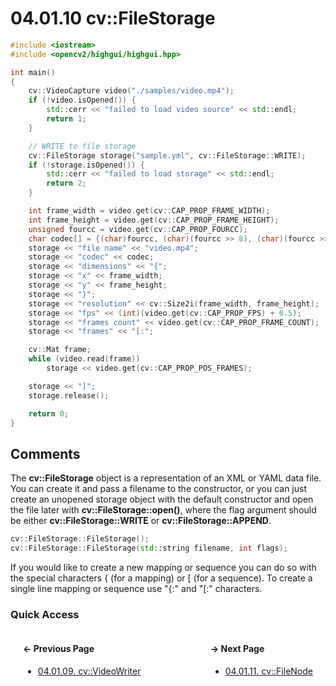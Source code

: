 # 04.01.10 cv::FileStorage

```cxx
#include <iostream>
#include <opencv2/highgui/highgui.hpp>

int main()
{
	cv::VideoCapture video("./samples/video.mp4");
	if (!video.isOpened()) {
		std::cerr << "failed to load video source" << std::endl;
		return 1;
	}

	// WRITE to file storage
	cv::FileStorage storage("sample.yml", cv::FileStorage::WRITE);
	if (!storage.isOpened()) {
		std::cerr << "failed to load storage" << std::endl;
		return 2;
	}

	int frame_width = video.get(cv::CAP_PROP_FRAME_WIDTH);
	int frame_height = video.get(cv::CAP_PROP_FRAME_HEIGHT);
	unsigned fourcc = video.get(cv::CAP_PROP_FOURCC);
	char codec[] = {(char)fourcc, (char)(fourcc >> 8), (char)(fourcc >> 16), (char)(fourcc >> 24), '\0'};
	storage << "file name" << "video.mp4";
	storage << "codec" << codec;
	storage << "dimensions" << "{";
	storage << "x" << frame_width;
	storage << "y" << frame_height;
	storage << "}";
	storage << "resolution" << cv::Size2i(frame_width, frame_height);
	storage << "fps" << (int)(video.get(cv::CAP_PROP_FPS) + 0.5);
	storage << "frames count" << video.get(cv::CAP_PROP_FRAME_COUNT);
	storage << "frames" << "[:";

	cv::Mat frame;
	while (video.read(frame))
		storage << video.get(cv::CAP_PROP_POS_FRAMES);

	storage << "]";
	storage.release();

	return 0;
}

```

## <span title="References: Learning OpenCV 3 - pages 198 through 201&#13;&#09;&#09;&nbsp;">Comments</span>

The **cv::FileStorage** object is a representation of an XML or YAML data file.
You can create it and pass a filename to the constructor, or you can just create
an unopened storage object with the default constructor and open the file later
with **cv::FileStorage::open()**, where the flag argument should be either
**cv::FileStorage::WRITE** or **cv::FileStorage::APPEND**.

```cxx
cv::FileStorage::FileStorage();
cv::FileStorage::FileStorage(std::string filename, int flags);
```

If you would like to create a new mapping or sequence you can do so with the
special characters { (for a mapping) or [ (for a sequence). To create a single
line mapping or sequence use \"{:\" and \"[:\" characters.

### Quick Access

<div class="previous_page" style="float:left;margin-left:20px;margin-right:20px">

#### &#8592; Previous Page

* [04.01.09. cv::VideoWriter](./../../04.functions/01.data_files/09.video-writer.md)

</div>
<div class="next_page" style="float:right;margin-left:20px;margin-right:20px">

#### &#8594; Next Page

* [04.01.11. cv::FileNode](./../../04.functions/01.data_files/11.file-node.md)

</div>
